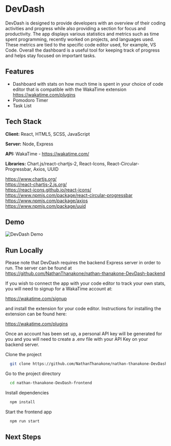 
# DevDash

DevDash is designed to provide developers with an overview of their coding activities and progress while also providing a section for focus and productivity. The app displays various statistics and metrics such as time spent programming, recently worked on projects, and languages used. These metrics are tied to the specific code editor used, for example, VS Code. Overall the dashboard is a useful tool for keeping track of progress and helps stay focused on important tasks.



## Features

- Dashboard with stats on how much time is spent in your choice of code editor that is compatible with the WakaTime extension https://wakatime.com/plugins
- Pomodoro Timer
- Task List
## Tech Stack

**Client:** React, HTML5, SCSS, JavaScript

**Server:** Node, Express

**API:** WakaTime - https://wakatime.com/

**Libraries:** Chart.js/react-chartjs-2, React-Icons, React-Circular-Progressbar, Axios, UUID

https://www.chartjs.org/  
https://react-chartjs-2.js.org/  
https://react-icons.github.io/react-icons/  
https://www.npmjs.com/package/react-circular-progressbar  
https://www.npmjs.com/package/axios  
https://www.npmjs.com/package/uuid

 
## Demo

![DevDash Demo](https://media.giphy.com/media/v1.Y2lkPTc5MGI3NjExMTBjYWExYWNmZTQ2MDRiZDQ0Mzk1NzRiMTg0YmE1ZmM1NjdhNGYxNCZlcD12MV9pbnRlcm5hbF9naWZzX2dpZklkJmN0PWc/ArvdSlm4y2GUyuDIMH/giphy.gif)


## Run Locally

Please note that DevDash requires the backend Express server in order to run. The server can be found at https://github.com/NathanThanakone/nathan-thanakone-DevDash-backend

If you wish to connect the app with your code editor to track your own stats, you will need to signup for a WakaTime account at:  

https://wakatime.com/signup  

and install the extension for your code editor. Instructions for installing the extension can be found here:

https://wakatime.com/plugins

Once an account has been set up, a personal API key will be generated for you and you will need to create a .env file with your API Key on your backend server.


Clone the project

```bash
  git clone https://github.com/NathanThanakone/nathan-thanakone-DevDash-frontend.git
```

Go to the project directory

```bash
  cd nathan-thanakone-DevDash-frontend
```

Install dependencies

```bash
  npm install
```

Start the frontend app

```bash
  npm run start
```


## Next Steps


